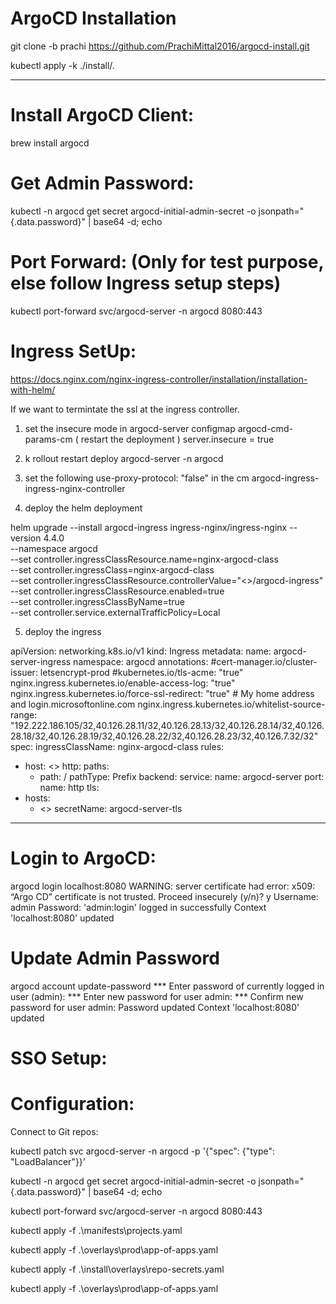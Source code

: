 # ArgoCD Installation

git clone -b prachi https://github.com/PrachiMittal2016/argocd-install.git

kubectl apply -k ./install/.

--------

# Install ArgoCD Client:

brew install argocd

# Get Admin Password:

kubectl -n argocd get secret argocd-initial-admin-secret -o jsonpath="{.data.password}" | base64 -d; echo

# Port Forward: (Only for test purpose, else follow Ingress setup steps)
kubectl port-forward svc/argocd-server -n argocd 8080:443

# Ingress SetUp:
https://docs.nginx.com/nginx-ingress-controller/installation/installation-with-helm/

If we want to termintate the ssl at the ingress controller.

1) set the insecure mode in argocd-server configmap  argocd-cmd-params-cm ( restart the deployment )
    server.insecure = true
2) k rollout restart deploy argocd-server -n argocd

3) set the following use-proxy-protocol: "false" in the cm argocd-ingress-ingress-nginx-controller

4) deploy the helm deployment    

helm upgrade --install argocd-ingress ingress-nginx/ingress-nginx  --version 4.4.0 \
--namespace argocd \
--set controller.ingressClassResource.name=nginx-argocd-class \
--set controller.ingressClass=nginx-argocd-class \
--set controller.ingressClassResource.controllerValue="<>/argocd-ingress" \
--set controller.ingressClassResource.enabled=true \
--set controller.ingressClassByName=true \
--set controller.service.externalTrafficPolicy=Local

5) deploy the ingress 

apiVersion: networking.k8s.io/v1
kind: Ingress
metadata:
  name: argocd-server-ingress
  namespace: argocd
  annotations:
    #cert-manager.io/cluster-issuer: letsencrypt-prod
    #kubernetes.io/tls-acme: "true"
    nginx.ingress.kubernetes.io/enable-access-log: "true"
    nginx.ingress.kubernetes.io/force-ssl-redirect: "true"
    # My home address and login.microsoftonline.com
    nginx.ingress.kubernetes.io/whitelist-source-range: "192.222.186.105/32,40.126.28.11/32,40.126.28.13/32,40.126.28.14/32,40.126.28.18/32,40.126.28.19/32,40.126.28.22/32,40.126.28.23/32,40.126.7.32/32"
spec:
  ingressClassName: nginx-argocd-class
  rules:
  - host: <>
    http:
      paths:
      - path: /
        pathType: Prefix
        backend:
          service:
            name: argocd-server
            port:
              name: http
  tls:
  - hosts:
    - <>
    secretName: argocd-server-tls 
-------
# Login to ArgoCD:

argocd login localhost:8080
WARNING: server certificate had error: x509: “Argo CD” certificate is not trusted. Proceed insecurely (y/n)? y
Username: admin
Password: 
'admin:login' logged in successfully
Context 'localhost:8080' updated

# Update Admin Password

argocd account update-password
*** Enter password of currently logged in user (admin): 
*** Enter new password for user admin: 
*** Confirm new password for user admin: 
Password updated
Context 'localhost:8080' updated

# SSO Setup:

# Configuration:

Connect to Git repos:


kubectl patch svc argocd-server -n argocd -p '{"spec": {"type": "LoadBalancer"}}'

kubectl -n argocd get secret argocd-initial-admin-secret -o jsonpath="{.data.password}" | base64 -d; echo

kubectl port-forward svc/argocd-server -n argocd 8080:443

kubectl apply -f .\manifests\projects.yaml

kubectl apply -f .\overlays\prod\app-of-apps.yaml

kubectl apply -f .\install\overlays\repo-secrets.yaml

kubectl apply -f .\overlays\prod\app-of-apps.yaml
